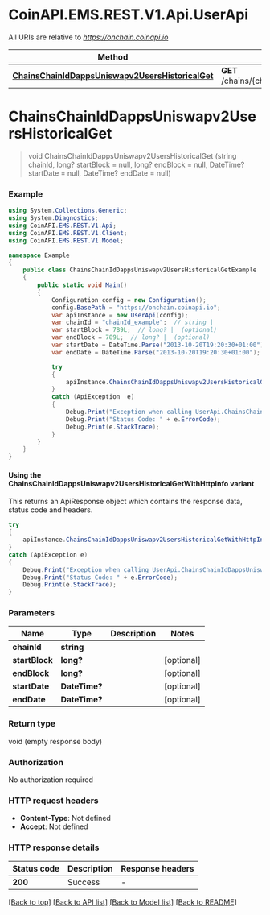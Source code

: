 # CoinAPI.EMS.REST.V1.Api.UserApi

All URIs are relative to *https://onchain.coinapi.io*

| Method | HTTP request | Description |
|--------|--------------|-------------|
| [**ChainsChainIdDappsUniswapv2UsersHistoricalGet**](UserApi.md#chainschainiddappsuniswapv2usershistoricalget) | **GET** /chains/{chain_id}/dapps/uniswapv2/users/historical |  |

<a name="chainschainiddappsuniswapv2usershistoricalget"></a>
# **ChainsChainIdDappsUniswapv2UsersHistoricalGet**
> void ChainsChainIdDappsUniswapv2UsersHistoricalGet (string chainId, long? startBlock = null, long? endBlock = null, DateTime? startDate = null, DateTime? endDate = null)



### Example
```csharp
using System.Collections.Generic;
using System.Diagnostics;
using CoinAPI.EMS.REST.V1.Api;
using CoinAPI.EMS.REST.V1.Client;
using CoinAPI.EMS.REST.V1.Model;

namespace Example
{
    public class ChainsChainIdDappsUniswapv2UsersHistoricalGetExample
    {
        public static void Main()
        {
            Configuration config = new Configuration();
            config.BasePath = "https://onchain.coinapi.io";
            var apiInstance = new UserApi(config);
            var chainId = "chainId_example";  // string | 
            var startBlock = 789L;  // long? |  (optional) 
            var endBlock = 789L;  // long? |  (optional) 
            var startDate = DateTime.Parse("2013-10-20T19:20:30+01:00");  // DateTime? |  (optional) 
            var endDate = DateTime.Parse("2013-10-20T19:20:30+01:00");  // DateTime? |  (optional) 

            try
            {
                apiInstance.ChainsChainIdDappsUniswapv2UsersHistoricalGet(chainId, startBlock, endBlock, startDate, endDate);
            }
            catch (ApiException  e)
            {
                Debug.Print("Exception when calling UserApi.ChainsChainIdDappsUniswapv2UsersHistoricalGet: " + e.Message);
                Debug.Print("Status Code: " + e.ErrorCode);
                Debug.Print(e.StackTrace);
            }
        }
    }
}
```

#### Using the ChainsChainIdDappsUniswapv2UsersHistoricalGetWithHttpInfo variant
This returns an ApiResponse object which contains the response data, status code and headers.

```csharp
try
{
    apiInstance.ChainsChainIdDappsUniswapv2UsersHistoricalGetWithHttpInfo(chainId, startBlock, endBlock, startDate, endDate);
}
catch (ApiException e)
{
    Debug.Print("Exception when calling UserApi.ChainsChainIdDappsUniswapv2UsersHistoricalGetWithHttpInfo: " + e.Message);
    Debug.Print("Status Code: " + e.ErrorCode);
    Debug.Print(e.StackTrace);
}
```

### Parameters

| Name | Type | Description | Notes |
|------|------|-------------|-------|
| **chainId** | **string** |  |  |
| **startBlock** | **long?** |  | [optional]  |
| **endBlock** | **long?** |  | [optional]  |
| **startDate** | **DateTime?** |  | [optional]  |
| **endDate** | **DateTime?** |  | [optional]  |

### Return type

void (empty response body)

### Authorization

No authorization required

### HTTP request headers

 - **Content-Type**: Not defined
 - **Accept**: Not defined


### HTTP response details
| Status code | Description | Response headers |
|-------------|-------------|------------------|
| **200** | Success |  -  |

[[Back to top]](#) [[Back to API list]](../README.md#documentation-for-api-endpoints) [[Back to Model list]](../README.md#documentation-for-models) [[Back to README]](../README.md)

